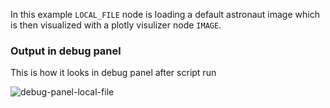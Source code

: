 In this example `LOCAL_FILE` node is loading a default astronaut image which is then visualized with a plotly visulizer node `IMAGE`. 

### Output in debug panel
This is how it looks in debug panel after script run


![debug-panel-local-file](https://res.cloudinary.com/dm5f4kpjf/image/upload/v1686167126/Screenshot_52_wash9i.png)
